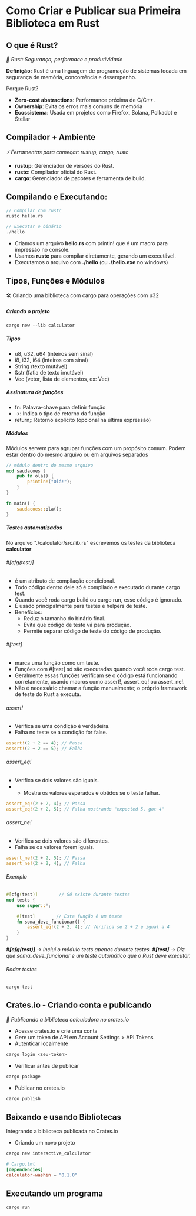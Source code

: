 # Como Criar e Publicar sua Primeira Biblioteca em Rust

## O que é Rust?
*📌 Rust: Segurança, performace e produtividade*

**Definição:** Rust é uma linguagem de programação de sistemas focada em segurança de memória, concorrência e desempenho.

Porque Rust?
- **Zero-cost abstractions**: Performance próxima de C/C++.
- **Ownership**: Evita os erros mais comuns de memória
- **Ecossistema**: Usada em projetos como Firefox, Solana, Polkadot e Stellar


## Compilador + Ambiente
*⚡ Ferramentas para começar: rustup, cargo, rustc*
- **rustup**: Gerenciador de versões do Rust.
- **rustc**: Compilador oficial do Rust.
- **cargo**: Gerenciador de pacotes e ferramenta de build.


## Compilando e Executando:

```rust
// Compilar com rustc
rustc hello.rs

// Executar o binário
./hello
```

- Criamos um arquivo **hello.rs** com println! que é um macro para impressão no console.
- Usamos **rustc** para compilar diretamente, gerando um executável.
- Executamos o arquivo com **./hello** (ou **.\hello.exe** no windows)

## Tipos, Funções e Módulos
🛠️ Criando uma biblioteca com cargo para operações com u32

##### Criando o projeto
```rust
cargo new --lib calculator
```

##### Tipos
- u8, u32, u64 (inteiros sem sinal)
- i8, i32, i64 (inteiros com sinal)
- String (texto mutável)
- &str (fatia de texto imutável)
- Vec<T> (vetor, lista de elementos, ex: Vec<u8>)

##### Assinatura de funções
- fn: Palavra-chave para definir função
- ->: Indica o tipo de retorno da função
- return;: Retorno explícito (opcional na última expressão)

##### Módulos
Módulos servem para agrupar funções com um propósito comum. Podem estar dentro do mesmo arquivo ou em arquivos separados

```rust
// módulo dentro do mesmo arquivo
mod saudacoes {
    pub fn ola() {
        println!("Olá!");
    }
}

fn main() {
    saudacoes::ola();
}
```

##### Testes automatizados
No arquivo "./calculator/src/lib.rs" escrevemos os testes da biblioteca **calculator**

###### #[cfg(test)] 
- é um atributo de compilação condicional.
- Todo código dentro dele só é compilado e executado durante cargo test.
- Quando você roda cargo build ou cargo run, esse código é ignorado.
- É usado principalmente para testes e helpers de teste.
- Benefícios:
  - Reduz o tamanho do binário final.
  - Evita que código de teste vá para produção.
  - Permite separar código de teste do código de produção.

###### #[test]
- marca uma função como um teste.
- Funções com #[test] só são executadas quando você roda cargo test.
- Geralmente essas funções verificam se o código está funcionando corretamente, usando macros como assert!, assert_eq! ou assert_ne!.
- Não é necessário chamar a função manualmente; o próprio framework de teste do Rust a executa.

###### assert!
- Verifica se uma condição é verdadeira.
- Falha no teste se a condição for false.
```rust
assert!(2 + 2 == 4); // Passa
assert!(2 + 2 == 5); // Falha
```

###### assert_eq!
- Verifica se dois valores são iguais.
- - Mostra os valores esperados e obtidos se o teste falhar.
```rust
assert_eq!(2 + 2, 4); // Passa
assert_eq!(2 + 2, 5); // Falha mostrando "expected 5, got 4"
```

###### assert_ne!
- Verifica se dois valores são diferentes.
- Falha se os valores forem iguais.
```rust
assert_ne!(2 + 2, 5); // Passa
assert_ne!(2 + 2, 4); // Falha
```

###### Exemplo
```rust
#[cfg(test)]        // Só existe durante testes
mod tests {
    use super::*;

    #[test]        // Esta função é um teste
    fn soma_deve_funcionar() {
        assert_eq!(2 + 2, 4); // Verifica se 2 + 2 é igual a 4
    }
}
```
***#[cfg(test)]** → Inclui o módulo tests apenas durante testes.
**#[test]** → Diz que soma_deve_funcionar é um teste automático que o Rust deve executar.*


###### Rodar testes
```rust
cargo test
```


## Crates.io - Criando conta e publicando
*📌 Publicando a biblioteca calculadora no crates.io*

- Acesse crates.io e crie uma conta
- Gere um token de API em Account Settings > API Tokens
- Autenticar localmente
```rust
cargo login <seu-token>
```

- Verificar antes de publicar
```rust
cargo package
```

- Publicar no crates.io
```rust
cargo publish
```

## Baixando e usando Bibliotecas
Integrando a biblioteca publicada no Crates.io

- Criando um novo projeto
```rust
cargo new interactive_calculator
```

```toml
# Cargo.tml
[dependencies]
calculator-washin = "0.1.0"
```

## Executando um programa
```rust
cargo run
```